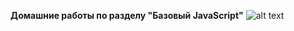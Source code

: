 **Домашние работы по разделу "Базовый JavaScript"**
![alt text](https://perona.ru/images/GIT/JS.jpg) 